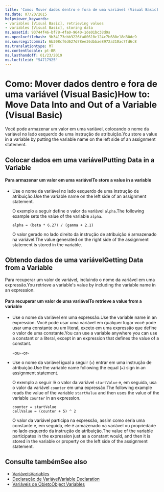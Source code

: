 ```yaml
---
title: 'Como: Mover dados dentro e fora de uma variável (Visual Basic)'
ms.date: 07/20/2015
helpviewer_keywords:
- variables [Visual Basic], retrieving values
- variables [Visual Basic], storing data
ms.assetid: 93744f46-bf78-4fa0-9640-1de01bc38d9a
ms.openlocfilehash: 9b34173ebb3226fa00610c124c7b680e18d80de9
ms.sourcegitcommit: 6b308cf6d627d78ee36dbbae8972a310ac7fd6c8
ms.translationtype: MT
ms.contentlocale: pt-BR
ms.lasthandoff: 01/23/2019
ms.locfileid: "54717925"
---
```

# <a name="how-to-move-data-into-and-out-of-a-variable-visual-basic"></a><span data-ttu-id="85a5c-102">Como: Mover dados dentro e fora de uma variável (Visual Basic)</span><span class="sxs-lookup"><span data-stu-id="85a5c-102">How to: Move Data Into and Out of a Variable (Visual Basic)</span></span>
<span data-ttu-id="85a5c-103">Você pode armazenar um valor em uma variável, colocando o nome da variável no lado esquerdo de uma instrução de atribuição.</span><span class="sxs-lookup"><span data-stu-id="85a5c-103">You store a value in a variable by putting the variable name on the left side of an assignment statement.</span></span>  
  
## <a name="putting-data-in-a-variable"></a><span data-ttu-id="85a5c-104">Colocar dados em uma variável</span><span class="sxs-lookup"><span data-stu-id="85a5c-104">Putting Data in a Variable</span></span>  
  
#### <a name="to-store-a-value-in-a-variable"></a><span data-ttu-id="85a5c-105">Para armazenar um valor em uma variável</span><span class="sxs-lookup"><span data-stu-id="85a5c-105">To store a value in a variable</span></span>  
  
-   <span data-ttu-id="85a5c-106">Use o nome da variável no lado esquerdo de uma instrução de atribuição.</span><span class="sxs-lookup"><span data-stu-id="85a5c-106">Use the variable name on the left side of an assignment statement.</span></span>  
  
     <span data-ttu-id="85a5c-107">O exemplo a seguir define o valor da variável `alpha`.</span><span class="sxs-lookup"><span data-stu-id="85a5c-107">The following example sets the value of the variable `alpha`.</span></span>  
  
    ```  
    alpha = (beta * 6.27) / (gamma + 2.1)  
    ```  
  
     <span data-ttu-id="85a5c-108">O valor gerado no lado direito da instrução de atribuição é armazenado na variável.</span><span class="sxs-lookup"><span data-stu-id="85a5c-108">The value generated on the right side of the assignment statement is stored in the variable.</span></span>  
  
## <a name="getting-data-from-a-variable"></a><span data-ttu-id="85a5c-109">Obtendo dados de uma variável</span><span class="sxs-lookup"><span data-stu-id="85a5c-109">Getting Data from a Variable</span></span>  
 <span data-ttu-id="85a5c-110">Para recuperar um valor de variável, incluindo o nome da variável em uma expressão.</span><span class="sxs-lookup"><span data-stu-id="85a5c-110">You retrieve a variable's value by including the variable name in an expression.</span></span>  
  
#### <a name="to-retrieve-a-value-from-a-variable"></a><span data-ttu-id="85a5c-111">Para recuperar um valor de uma variável</span><span class="sxs-lookup"><span data-stu-id="85a5c-111">To retrieve a value from a variable</span></span>  
  
-   <span data-ttu-id="85a5c-112">Use o nome da variável em uma expressão.</span><span class="sxs-lookup"><span data-stu-id="85a5c-112">Use the variable name in an expression.</span></span> <span data-ttu-id="85a5c-113">Você pode usar uma variável em qualquer lugar você pode usar uma constante ou um literal, exceto em uma expressão que define o valor de uma constante.</span><span class="sxs-lookup"><span data-stu-id="85a5c-113">You can use a variable anywhere you can use a constant or a literal, except in an expression that defines the value of a constant.</span></span>  
  
     <span data-ttu-id="85a5c-114">-ou-</span><span class="sxs-lookup"><span data-stu-id="85a5c-114">-or-</span></span>  
  
-   <span data-ttu-id="85a5c-115">Use o nome da variável igual a seguir (`=`) entrar em uma instrução de atribuição.</span><span class="sxs-lookup"><span data-stu-id="85a5c-115">Use the variable name following the equal (`=`) sign in an assignment statement.</span></span>  
  
     <span data-ttu-id="85a5c-116">O exemplo a seguir lê o valor da variável `startValue` e, em seguida, usa o valor da variável `counter` em uma expressão.</span><span class="sxs-lookup"><span data-stu-id="85a5c-116">The following example reads the value of the variable `startValue` and then uses the value of the variable `counter` in an expression.</span></span>  
  
    ```  
    counter = startValue  
    cellValue = (counter + 5) ^ 2  
    ```  
  
     <span data-ttu-id="85a5c-117">O valor da variável participa na expressão, assim como seria uma constante e, em seguida, ele é armazenado na variável ou propriedade no lado esquerdo da instrução de atribuição.</span><span class="sxs-lookup"><span data-stu-id="85a5c-117">The value of the variable participates in the expression just as a constant would, and then it is stored in the variable or property on the left side of the assignment statement.</span></span>  
  
## <a name="see-also"></a><span data-ttu-id="85a5c-118">Consulte também</span><span class="sxs-lookup"><span data-stu-id="85a5c-118">See also</span></span>
- [<span data-ttu-id="85a5c-119">Variáveis</span><span class="sxs-lookup"><span data-stu-id="85a5c-119">Variables</span></span>](../../../../visual-basic/programming-guide/language-features/variables/index.md)
- [<span data-ttu-id="85a5c-120">Declaração de Variável</span><span class="sxs-lookup"><span data-stu-id="85a5c-120">Variable Declaration</span></span>](../../../../visual-basic/programming-guide/language-features/variables/variable-declaration.md)
- [<span data-ttu-id="85a5c-121">Variáveis de Objeto</span><span class="sxs-lookup"><span data-stu-id="85a5c-121">Object Variables</span></span>](../../../../visual-basic/programming-guide/language-features/variables/object-variables.md)
